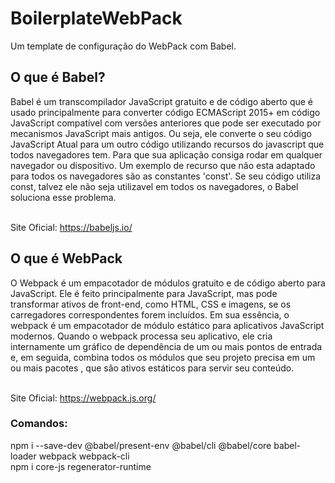 # BoilerplateWebPack
Um template de configuração do WebPack com Babel.

<h2>O que é Babel?</h2>
<p> 
  Babel é um transcompilador JavaScript gratuito e de código aberto que é usado principalmente para converter código ECMAScript 2015+ em código JavaScript 
  compatível com versões anteriores que pode ser executado por mecanismos JavaScript mais antigos.
  Ou seja, ele converte o seu código JavaScript Atual para um outro código utilizando recursos do javascript que todos navegadores tem. Para que sua aplicação consiga
  rodar em qualquer navegador ou dispositivo.
  Um exemplo de recurso que não esta adaptado para todos os navegadores são as constantes 'const'. Se seu código utiliza const, talvez ele não seja utilizavel em todos
  os navegadores, o Babel soluciona esse problema.
  
  <br>Site Oficial: https://babeljs.io/
</p>

<h2>O que é WebPack</h2>
<p>
  O Webpack é um empacotador de módulos gratuito e de código aberto para JavaScript. Ele é feito principalmente para JavaScript, mas pode transformar ativos de front-end,
  como HTML, CSS e imagens, se os carregadores correspondentes forem incluídos. Em sua essência, o webpack é um empacotador de módulo estático para aplicativos JavaScript
  modernos. Quando o webpack processa seu aplicativo, ele cria internamente um gráfico de dependência de um ou mais pontos de entrada e, em seguida, combina todos os 
  módulos que seu projeto precisa em um ou mais pacotes , que são ativos estáticos para servir seu conteúdo.
  
  <br>Site Oficial: https://webpack.js.org/
</p>


<h3>Comandos:</h3>
<p>
  npm i --save-dev @babel/present-env @babel/cli @babel/core babel-loader webpack webpack-cli<br>
  npm i core-js regenerator-runtime
</p>
